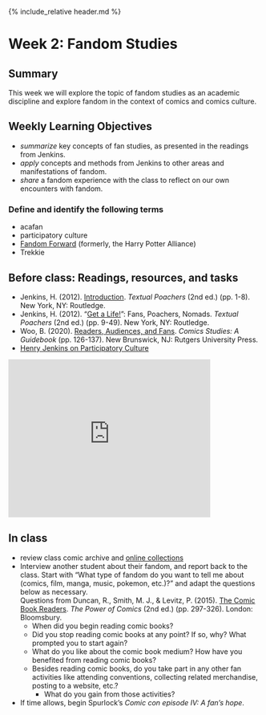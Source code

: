 {% include_relative header.md %}

# Week 2: Fandom Studies

## Summary
This week we will explore the topic of fandom studies as an academic discipline and explore fandom in the context of comics and comics culture.

## Weekly Learning Objectives
- *summarize* key concepts of fan studies, as presented in the readings from Jenkins.
- *apply* concepts and methods from Jenkins to other areas and manifestations of fandom.
- *share* a fandom experience with the class to reflect on our own encounters with fandom.

### Define and identify the following terms
- acafan
- participatory culture
- [Fandom Forward](https://fandomforward.org) (formerly, the Harry Potter Alliance)
- Trekkie

## Before class: Readings, resources, and tasks
- Jenkins, H. (2012). [Introduction](https://iu.instructure.com/files/185344043/download?download_frd=1). *Textual Poachers* (2nd ed.) (pp. 1-8). New York, NY: Routledge.
- Jenkins, H. (2012). “[Get a Life!](https://iu.instructure.com/files/185344003/download?download_frd=1)”: Fans, Poachers, Nomads. *Textual Poachers* (2nd ed.) (pp. 9-49). New York, NY: Routledge.
- Woo, B. (2020). [Readers, Audiences, and Fans](https://iu.instructure.com/files/185344025/download?download_frd=1). *Comics Studies: A Guidebook* (pp. 126-137). New Brunswick, NJ: Rutgers University Press.
- [Henry Jenkins on Participatory Culture](https://youtu.be/1gPm-c1wRsQ)  
<iframe width="560" height="315" src="https://www.youtube-nocookie.com/embed/1gPm-c1wRsQ" title="YouTube video player" frameborder="0" allow="accelerometer; autoplay; clipboard-write; encrypted-media; gyroscope; picture-in-picture" allowfullscreen style="max-width:80%; margin:auto;"></iframe>
 
## In class
- review class comic archive and [online collections](comics-studies-resources.html#digital-comics-collections)
- Interview another student about their fandom, and report back to the class. Start with 
“What type of fandom do you want to tell me about (comics, film, manga, music, pokemon, etc.)?” and adapt the questions below as necessary.   
Questions from Duncan, R., Smith, M. J., &amp; Levitz, P. (2015). [The Comic Book Readers](https://iu.instructure.com/files/185344047/download?download_frd=1). _The Power of Comics_ (2nd ed.) (pp. 297-326). London: Bloomsbury.
	- When did you begin reading comic books?
	- Did you stop reading comic books at any point? If so, why? What prompted you to start again?
	- What do you like about the comic book medium? How have you benefited from reading comic books?
	- Besides reading comic books, do you take part in any other
fan activities like attending conventions, collecting related merchandise, posting to a website, etc.? 
		- What do you gain from those activities?
- If time allows, begin Spurlock’s _Comic con episode IV: A fan’s hope_.
	
		
